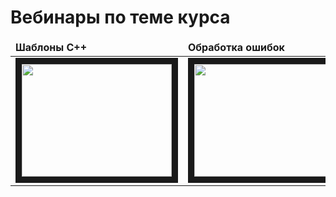 # Вебинары по теме курса 

<table>
	<thead>
	<tr>
		<td><b>Шаблоны С++</b></td>
		<td><b>Обработка ошибок</b></td>
		<td><b>Mercurial</b></td>	
	</tr>
	</thead>
	<tr>
		<td>
			<a href="http://www.youtube.com/watch?feature=player_embedded&v=qI2UNyjgjls" target="_blank">
				<img src="http://img.youtube.com/vi/qI2UNyjgjls/0.jpg" width="240" height="180" border="10" />
			</a>
		</td>
		<td>
			<a href="http://www.youtube.com/watch?feature=player_embedded&v=3vJOvloct7I" target="_blank">
				<img src="http://img.youtube.com/vi/3vJOvloct7I/0.jpg" width="240" height="180" border="10" />
			</a>
		</td>
		<td>
			<a href="http://www.youtube.com/watch?feature=player_embedded&v=qj9bMvGkfug" target="_blank">
				<img src="http://img.youtube.com/vi/qj9bMvGkfug/0.jpg" width="240" height="180" border="10" />
			</a>
		</td>
	</tr>
</table>
